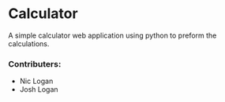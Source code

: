 # Calculator
A simple calculator web application using python to preform the calculations.

### Contributers:
- Nic Logan
- Josh Logan